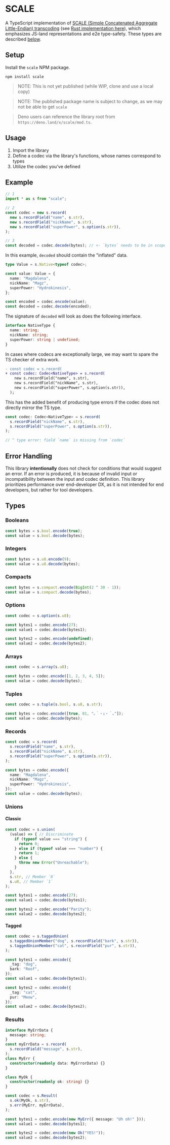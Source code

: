 # SCALE

A TypeScript implementation of [SCALE (Simple Concatenated Aggregate Little-Endian) transcoding](https://docs.substrate.io/v3/advanced/scale-codec/) (see [Rust implementation here](https://github.com/paritytech/parity-scale-codec)), which emphasizes JS-land representations and e2e type-safety. These types are described [below](#types).

## Setup

Install the `scale` NPM package.

```
npm install scale
```

> NOTE: This is not yet published (while WIP, clone and use a local copy)

> NOTE: The published package name is subject to change, as we may not be able to get `scale`

> Deno users can reference the library root from `https://deno.land/x/scale/mod.ts`.

## Usage

1. Import the library
2. Define a codec via the library's functions, whose names correspond to types
3. Utilize the codec you've defined

## Example

```ts
// 1
import * as s from "scale";

// 2
const codec = new s.record(
  new s.recordField("name", s.str),
  new s.recordField("nickName", s.str),
  new s.recordField("superPower", s.option(s.str)),
);

// 3
const decoded = codec.decode(bytes); // <- `bytes` needs to be in scope & valid
```

In this example, `decoded` should contain the "inflated" data.

```ts
type Value = s.Native<typeof codec>;

const value: Value = {
  name: "Magdalena",
  nickName: "Magz",
  superPower: "Hydrokinesis",
};

const encoded = codec.encode(value);
const decoded = codec.decode(encoded);
```

The signature of `decoded` will look as does the following interface.

```ts
interface NativeType {
  name: string;
  nickName: string;
  superPower: string | undefined;
}
```

In cases where codecs are exceptionally large, we may want to spare the TS checker of extra work.

```diff
- const codec = s.record(
+ const codec: Codec<NativeType> = s.record(
    new s.recordField("name", s.str),
    new s.recordField("nickName", s.str),
    new s.recordField("superPower", s.option(s.str)),
  );
```

This has the added benefit of producing type errors if the codec does not directly mirror the TS type.

```ts
const codec: Codec<NativeType> = s.record(
  s.recordField("nickName", s.str),
  s.recordField("superPower", s.option(s.str)),
);

// ^ type error: field `name` is missing from `codec`
```

## Error Handling

This library **intentionally** does not check for conditions that would suggest an error. If an error is produced, it is because of invalid input or incompatibility between the input and codec definition. This library prioritizes performance over end-developer DX, as it is not intended for end developers, but rather for tool developers.

## Types

### Booleans

```ts
const bytes = s.bool.encode(true);
const value = s.bool.decode(bytes);
```

### Integers

```ts
const bytes = s.u8.encode(9);
const value = s.u8.decode(bytes);
```

### Compacts

```ts
const bytes = s.compact.encode(BigInt(2 ^ 30 - 1));
const value = s.compact.decode(bytes);
```

### Options

```ts
const codec = s.option(s.u8);

const bytes1 = codec.encode(27);
const value1 = codec.decode(bytes1);

const bytes2 = codec.encode(undefined);
const value2 = codec.decode(bytes2);
```

### Arrays

```ts
const codec = s.array(s.u8);

const bytes = codec.encode([1, 2, 3, 4, 5]);
const value = codec.decode(bytes);
```

### Tuples

```ts
const codec = s.tuple(s.bool, s.u8, s.str);

const bytes = codec.encode([true, 81, "｡＾・ｪ・＾｡"]);
const value = codec.decode(bytes);
```

### Records

```ts
const codec = s.record(
  s.recordField("name", s.str),
  s.recordField("nickName", s.str),
  s.recordField("superPower", s.option(s.str)),
);

const bytes = codec.encode({
  name: "Magdalena",
  nickName: "Magz",
  superPower: "Hydrokinesis",
});
const value = codec.decode(bytes);
```

### Unions

#### Classic

```ts
const codec = s.union(
  (value) => { // Discriminate
    if (typeof value === "string") {
      return 0;
    } else if (typeof value === "number") {
      return 1;
    } else {
      throw new Error("Unreachable");
    }
  },
  s.str, // Member `0`
  s.u8, // Member `1`
);

const bytes1 = codec.encode(27);
const value1 = codec.decode(bytes1);

const bytes2 = codec.encode("Parity");
const value2 = codec.decode(bytes2);
```

#### Tagged

```ts
const codec = s.taggedUnion(
  s.taggedUnionMember("dog", s.recordField("bark", s.str)),
  s.taggedUnionMember("cat", s.recordField("pur", s.str)),
);

const bytes1 = codec.encode({
  _tag: "dog",
  bark: "Roof",
});
const value1 = codec.decode(bytes1);

const bytes2 = codec.encode({
  _tag: "cat",
  pur: "Meow",
});
const value2 = codec.decode(bytes2);
```

### Results

```ts
interface MyErrData {
  message: string;
}
const myErrData = s.record(
  s.recordField("message", s.str),
);
class MyErr {
  constructor(readonly data: MyErrorData) {}
}

class MyOk {
  constructor(readonly ok: string) {}
}

const codec = s.Result(
  s.ok(MyOk, s.str),
  s.err(MyErr, myErrData),
);

const bytes1 = codec.encode(new MyErr({ message: "Uh oh!" }));
const value1 = codec.decode(bytes1);

const bytes2 = codec.encode(new Ok("YES!"));
const value2 = codec.decode(bytes2);
```
